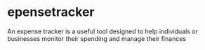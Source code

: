 # epensetracker
An expense tracker is a useful tool designed to help individuals or businesses monitor their spending and manage their finances
